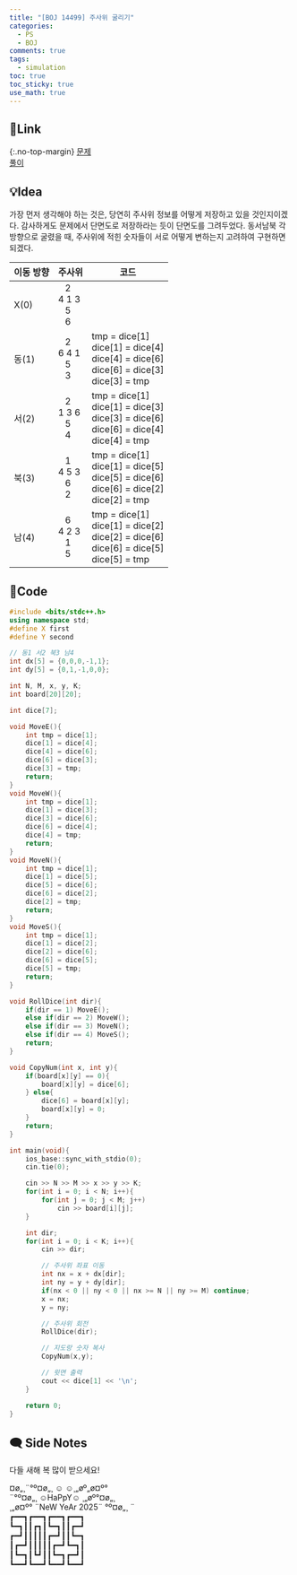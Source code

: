 ```yaml
---
title: "[BOJ 14499] 주사위 굴리기"
categories:
  - PS
  - BOJ
comments: true
tags:
  - simulation
toc: true
toc_sticky: true
use_math: true
---
```

## 🔗Link
{:.no-top-margin}
[문제](https://boj.kr/14499)  
[풀이](https://github.com/La-Coruna/PS/blob/main/baekjoon/14499.cpp)  
## 💡Idea
가장 먼저 생각해야 하는 것은, 당연히 주사위 정보를 어떻게 저장하고 있을 것인지이겠다. 감사하게도 문제에서 단면도로 저장하라는 듯이 단면도를 그려두었다. 동서남북 각 방향으로 굴렸을 때, 주사위에 적힌 숫자들이 서로 어떻게 변하는지 고려하여 구현하면 되겠다.

| 이동 방향 | 주사위                                       | 코드                                                                                                            |
| ----- | ----------------------------------------- | ------------------------------------------------------------------------------------------------------------- |
| X(0)  | &ensp; 2<br>4 1 3<br>&ensp; 5<br>&ensp; 6 |                                                                                                               |
| 동(1)  | &ensp; 2<br>6 4 1<br>&ensp; 5<br>&ensp; 3 | tmp = dice\[1\]<br>dice\[1\] = dice\[4\]<br>dice\[4\] = dice\[6\]<br>dice\[6\] = dice\[3\]<br>dice\[3\] = tmp |
| 서(2)  | &ensp; 2<br>1 3 6<br>&ensp; 5<br>&ensp; 4 | tmp = dice\[1\]<br>dice\[1\] = dice\[3\]<br>dice\[3\] = dice\[6\]<br>dice\[6\] = dice\[4\]<br>dice\[4\] = tmp |
| 북(3)  | &ensp; 1<br>4 5 3<br>&ensp; 6<br>&ensp; 2 | tmp = dice\[1\]<br>dice\[1\] = dice\[5\]<br>dice\[5\] = dice\[6\]<br>dice\[6\] = dice\[2\]<br>dice\[2\] = tmp |
| 남(4)  | &ensp; 6<br>4 2 3<br>&ensp; 1<br>&ensp; 5 | tmp = dice\[1\]<br>dice\[1\] = dice\[2\]<br>dice\[2\] = dice\[6\]<br>dice\[6\] = dice\[5\]<br>dice\[5\] = tmp |

## 🔑Code
```c++
#include <bits/stdc++.h>
using namespace std;
#define X first
#define Y second

// 동1 서2 북3 남4 
int dx[5] = {0,0,0,-1,1};
int dy[5] = {0,1,-1,0,0};

int N, M, x, y, K;
int board[20][20];

int dice[7];

void MoveE(){
    int tmp = dice[1];
    dice[1] = dice[4];
    dice[4] = dice[6];
    dice[6] = dice[3];
    dice[3] = tmp;
    return;
}
void MoveW(){
    int tmp = dice[1];
    dice[1] = dice[3];
    dice[3] = dice[6];
    dice[6] = dice[4];
    dice[4] = tmp;
    return;
}
void MoveN(){
    int tmp = dice[1];
    dice[1] = dice[5];
    dice[5] = dice[6];
    dice[6] = dice[2];
    dice[2] = tmp;
    return;
}
void MoveS(){
    int tmp = dice[1];
    dice[1] = dice[2];
    dice[2] = dice[6];
    dice[6] = dice[5];
    dice[5] = tmp;
    return;
}

void RollDice(int dir){
    if(dir == 1) MoveE();
    else if(dir == 2) MoveW();
    else if(dir == 3) MoveN();
    else if(dir == 4) MoveS();
    return;
}

void CopyNum(int x, int y){
    if(board[x][y] == 0){
        board[x][y] = dice[6];
    } else{
        dice[6] = board[x][y];
        board[x][y] = 0;
    }
    return;
}

int main(void){
    ios_base::sync_with_stdio(0);
    cin.tie(0);

    cin >> N >> M >> x >> y >> K;
    for(int i = 0; i < N; i++){
        for(int j = 0; j < M; j++)
            cin >> board[i][j];
    }

    int dir;
    for(int i = 0; i < K; i++){
        cin >> dir;

        // 주사위 좌표 이동
        int nx = x + dx[dir];
        int ny = y + dy[dir];
        if(nx < 0 || ny < 0 || nx >= N || ny >= M) continue;
        x = nx;
        y = ny;

        // 주사위 회전
        RollDice(dir);

        // 지도랑 숫자 복사
        CopyNum(x,y);

        // 윗면 출력
        cout << dice[1] << '\n';
    }

    return 0;
}
```

## 🗨️ Side Notes
다들 새해 복 많이 받으세요!

¤ø„¸¨°º¤ø„¸ ☺ ☺¸„øº„ø¤º°  
¨°º¤ø„¸ ☺HaPpY☺ ¸„øº°¤ø„¸  
¸„ø¤º° ¨NeW YeAr 2025¨ °º¤ø„¸ ¨  
┏━━┓┏━━┓┏━━┓┏━━┓  
┗━┓┃┃┏┓┃┗━┓┃┃┏━┛  
┏━┛┃┃┃┃┃┏━┛┃┃┗━┓  
┃┏━┛┃┃┃┃┃┏━┛┗━┓┃  
┃┗━┓┃┗┛┃┃┗━┓┏━┛┃  
┗━━┛┗━━┛┗━━┛┗━━┛  